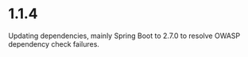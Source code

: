 # 1.1.4

Updating dependencies, mainly Spring Boot to 2.7.0 to resolve OWASP dependency check failures.
